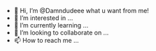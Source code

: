 - 👋 Hi, I’m @Damndudeee what u want from me!
- 👀 I’m interested in ...
- 🌱 I’m currently learning ...
- 💞️ I’m looking to collaborate on ...
- 📫 How to reach me ...

<!---
Damndudeee/Damndudeee is a ✨ special ✨ repository because its `README.md` (this file) appears on your GitHub profile.
You can click the Preview link to take a look at your changes.
--->
